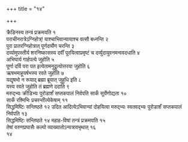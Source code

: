 +++
title = "१४"

+++
 

क्रैडिनस्य तन्त्रं प्रक्रमयति १  
पराचीनरात्रेऽग्निहोत्र्\!
याश्चाभिवान्यायाश्च वत्सौ बध्नन्ति २  
पुरा
प्रातरग्निहोत्रात् पूर्णदर्व्येण चरन्ति ३  
दर्व्यामुपस्तीर्य
शरनिष्कासस्य दर्वीं पूरयित्वाप्रमृष्टं च
दर्व्युदायुवनमन्ववदधाति ४  
अभिघार्य गार्हपत्ये जुहोति
५  
पूर्णा दर्वि परा पत इत्येतामनुद्रुत्योत्तरया जुहोति ६  
ऋषभमाहूयर्षभस्य
रवते जुहोति ७  
यद्यृषभो न रूयाद् ब्रह्मा ब्रूयात् जुहुधि इति ८  
यस्य
रवते जुहोति तं ब्रह्मणे ददाति ९  
मरुद्भ्यः क्रीडिभ्यः पुरोडाशँ
सप्तकपालं निर्वपति साकँ सूर्येणोद्यता १०  
साकँ रश्मिभिः
प्रचरन्तीत्येकेषाम् ११  
सिद्धमिष्टिः सन्तिष्ठते १२
उदित आदित्येऽभिवान्यां दोहयित्वा मरुद्भ्यः स्वतवद्भ्यः पुरोडाशँ
सप्तकपालं निर्वपति १३  
सिद्धमिष्टिः सन्तिष्ठते १४
महाह-विषां तन्त्रं प्रक्रमयति १५  
तेषां वरुणप्रघासैः कल्पो
व्याख्यातोऽन्यत्रावभृथात् १६  
१४
